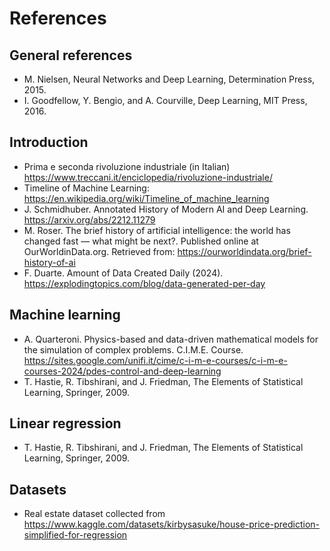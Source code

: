 # References

## General references
- M. Nielsen, Neural Networks and Deep Learning, Determination Press, 2015.
- I. Goodfellow, Y. Bengio, and A. Courville, Deep Learning, MIT Press, 2016.

## Introduction
- Prima e seconda rivoluzione industriale (in Italian) https://www.treccani.it/enciclopedia/rivoluzione-industriale/
- Timeline of Machine Learning: https://en.wikipedia.org/wiki/Timeline_of_machine_learning
- J. Schmidhuber. Annotated History of Modern AI and Deep Learning. https://arxiv.org/abs/2212.11279
- M. Roser. The brief history of artificial intelligence: the world has changed fast — what might be next?. Published online at OurWorldinData.org. Retrieved from: https://ourworldindata.org/brief-history-of-ai
- F. Duarte. Amount of Data Created Daily (2024). https://explodingtopics.com/blog/data-generated-per-day

## Machine learning
- A. Quarteroni. Physics-based and data-driven mathematical models for the simulation of complex problems. C.I.M.E. Course. https://sites.google.com/unifi.it/cime/c-i-m-e-courses/c-i-m-e-courses-2024/pdes-control-and-deep-learning
- T. Hastie, R. Tibshirani, and J. Friedman, The Elements of Statistical Learning, Springer, 2009.

## Linear regression 
- T. Hastie, R. Tibshirani, and J. Friedman, The Elements of Statistical Learning, Springer, 2009.

## Datasets
- Real estate dataset collected from https://www.kaggle.com/datasets/kirbysasuke/house-price-prediction-simplified-for-regression